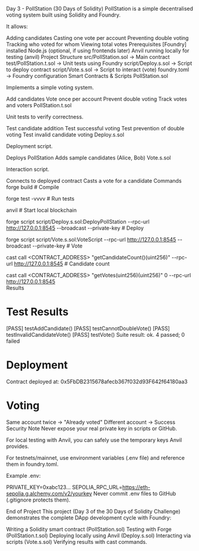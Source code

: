 Day 3 - PollStation (30 Days of Solidity)
PollStation is a simple decentralised voting system built using Solidity and Foundry.

It allows:

Adding candidates
Casting one vote per account
Preventing double voting
Tracking who voted for whom
Viewing total votes
Prerequisites
[Foundry] installed
Node.js (optional, if using frontends later)
Anvil running locally for testing (anvil)
Project Structure
src/PollStation.sol → Main contract
test/PollStation.t.sol → Unit tests using Foundry
script/Deploy.s.sol → Script to deploy contract
script/Vote.s.sol → Script to interact (vote)
foundry.toml → Foundry configuration
Smart Contracts & Scripts
PollStation.sol

Implements a simple voting system.

Add candidates
Vote once per account
Prevent double voting
Track votes and voters
PollStation.t.sol

Unit tests to verify correctness.

Test candidate addition
Test successful voting
Test prevention of double voting
Test invalid candidate voting
Deploy.s.sol

Deployment script.

Deploys PollStation
Adds sample candidates (Alice, Bob)
Vote.s.sol

Interaction script.

Connects to deployed contract
Casts a vote for a candidate
Commands
forge build                # Compile

forge test -vvvv           # Run tests

anvil                      # Start local blockchain

forge script script/Deploy.s.sol:DeployPollStation --rpc-url http://127.0.0.1:8545 --broadcast --private-key <KEY>   # Deploy

forge script script/Vote.s.sol:VoteScript --rpc-url http://127.0.0.1:8545 --broadcast --private-key <KEY>            # Vote

cast call <CONTRACT_ADDRESS> "getCandidateCount()(uint256)" --rpc-url http://127.0.0.1:8545                           # Candidate count

cast call <CONTRACT_ADDRESS> "getVotes(uint256)(uint256)" 0 --rpc-url http://127.0.0.1:8545         
Results
# Test Results
[PASS] testAddCandidate()
[PASS] testCannotDoubleVote()
[PASS] testInvalidCandidateVote()
[PASS] testVote()
Suite result: ok. 4 passed; 0 failed

# Deployment
Contract deployed at: 0x5FbDB2315678afecb367f032d93F642f64180aa3

# Voting
Same account twice → "Already voted"
Different account → Success
Security Note
Never expose your real private key in scripts or GitHub.

For local testing with Anvil, you can safely use the temporary keys Anvil provides.

For testnets/mainnet, use environment variables (.env file) and reference them in foundry.toml.

Example .env:

PRIVATE_KEY=0xabc123...
SEPOLIA_RPC_URL=https://eth-sepolia.g.alchemy.com/v2/yourkey
Never commit .env files to GitHub (.gitignore protects them).

End of Project
This project (Day 3 of the 30 Days of Solidity Challenge) demonstrates the complete DApp development cycle with Foundry:

Writing a Solidity smart contract (PollStation.sol)
Testing with Forge (PollStation.t.sol)
Deploying locally using Anvil (Deploy.s.sol)
Interacting via scripts (Vote.s.sol)
Verifying results with cast commands.
